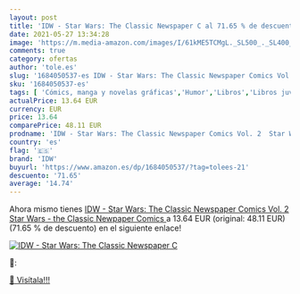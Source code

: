 ```yaml
---
layout: post
title: 'IDW - Star Wars: The Classic Newspaper C al 71.65 % de descuento'
date: 2021-05-27 13:34:28
image: 'https://m.media-amazon.com/images/I/61kME5TCMgL._SL500_._SL400_.jpg'
comments: true
category: ofertas
author: 'tole.es'
slug: '1684050537-es IDW - Star Wars: The Classic Newspaper Comics Vol. 2 Star...'
sku: '1684050537-es'
tags: [ 'Cómics, manga y novelas gráficas','Humor','Libros','Libros juveniles','idw', ]
actualPrice: 13.64 EUR
currency: EUR
price: 13.64
comparePrice: 48.11 EUR
prodname: 'IDW - Star Wars: The Classic Newspaper Comics Vol. 2  Star Wars - the Classic Newpaper Comics '
country: 'es'
flag: '🇪🇸'
brand: 'IDW'
buyurl: 'https://www.amazon.es/dp/1684050537/?tag=tolees-21'
descuento: '71.65'
average: '14.74'
---
```


Ahora mismo tienes [IDW - Star Wars: The Classic Newspaper Comics Vol. 2  Star Wars - the Classic Newpaper Comics ](https://www.amazon.es/dp/1684050537/?tag=tolees-21) a 13.64 EUR (original: 48.11 EUR) (71.65 %  de descuento) en el siguiente enlace!

[![IDW - Star Wars: The Classic Newspaper C](https://m.media-amazon.com/images/I/61kME5TCMgL._SL500_._SL400_.jpg)](https://www.amazon.es/dp/1684050537/?tag=tolees-21)

🔎:


[🛒 Visítala!!!](https://www.amazon.es/dp/1684050537/?tag=tolees-21)
